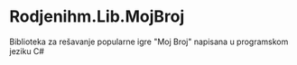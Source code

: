 # Rodjenihm.Lib.MojBroj
Biblioteka za rešavanje popularne igre "Moj Broj" napisana u programskom jeziku C#
